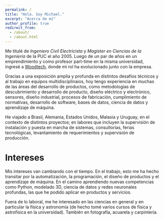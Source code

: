 ```yaml
---
permalink: /
title: "Hola. Soy Michael."
excerpt: "Acerca de mí"
author_profile: true
redirect_from: 
  - /about/
  - /about.html
---
```


Me titulé de _Ingeniero Civil Electricista_ y _Magister en Ciencias de la Ingeniería_ de la PUC el año 2005. Luego de un par de años en un emprendimiento y como profesor part-time en la misma universidad, ingresé a [Woodtech](https://www.woodtechms.com), donde mi rol ha evolucionado junto con la empresa.

Gracias a una exposición amplia y profunda en distintos desafíos técnicos y al trabajo en equipos multidisciplinaios, hoy tengo experiencia en muchas de las áreas del desarrollo de productos, como metodologías de descubrimiento y desarrollo de producto, diseño eléctrico y electrónico, sensores, diseño industrial, procesos de fabricación, cumplimiento de normativas, desarrollo de software, bases de datos, ciencia de datos y aprendizaje de máquina.

He viajado a Brasil, Alemania, Estados Unidos, Malasia y Uruguay, en el contexto de distintos proyectos; en labores que incluyen la supervisión de instalación y puesta en marcha de sistemas, consultorías, ferias tecnológicas, levantamiento de requerimientos y supervisión de producción.

Intereses
======
Mis intereses van cambiando con el tiempo. En el trabajo, esto me ha hecho transitar por la automatización, la programación, el diseño de productos y el aprendizaje de máquina. En el camino aprendiendo nuevas competencias como Python, modelado 3D, ciencia de datos y redes neuronales profundas, las que he podido aplicar en productos y servicios.

Fuera de lo laboral, me he interesado en las ciencias en general y en particular la física y astronomía (de hecho tomé varios cursos de física y astrofísica en la universidad). También en fotografía, acuarela y carpintería.

